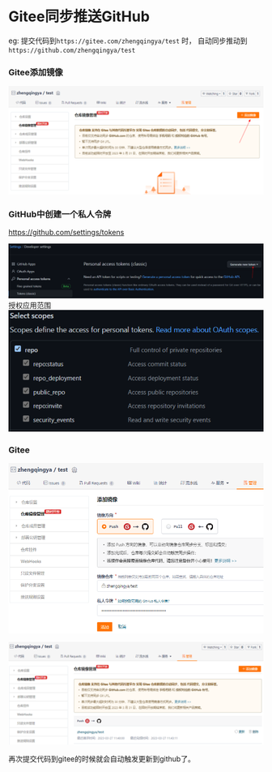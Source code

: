# Gitee同步推送GitHub

eg: 提交代码到`https://gitee.com/zhengqingya/test` 时，
自动同步推动到 `https://github.com/zhengqingya/test`

### Gitee添加镜像

![img.png](images/gitee-snyc-github-01.png)

### GitHub中创建一个私人令牌

https://github.com/settings/tokens

![img.png](images/gitee-snyc-github-02.png)
授权应用范围
![img.png](images/gitee-snyc-github-03.png)

### Gitee

![img.png](images/gitee-snyc-github-04.png)

![img.png](images/gitee-snyc-github-05.png)

再次提交代码到gitee的时候就会自动触发更新到github了。
